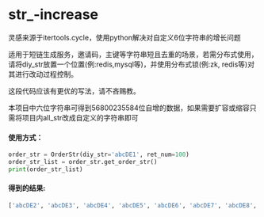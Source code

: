 # str_-increase
灵感来源于itertools.cycle，使用python解决对自定义6位字符串的增长问题

适用于短链生成服务，邀请码，主键等字符串短且去重的场景，若需分布式使用，请将diy_str放置一个位置(例:redis,mysql等)，并使用分布式锁(例:zk, redis等)对其进行改动过程控制。

这段代码应该有更优的写法，请不吝赐教。

本项目中六位字符串可得到56800235584位自增的数据，如果需要扩容或缩容只需将项目内all_str改成自定义的字符串即可

#### 使用方式：
``` python
order_str = OrderStr(diy_str='abcDE1', ret_num=100)
order_str_list = order_str.get_order_str()
print(order_str_list)
```

#### 得到的结果:
``` python
['abcDE2', 'abcDE3', 'abcDE4', 'abcDE5', 'abcDE6', 'abcDE7', 'abcDE8', 'abcDE9', 'abcDEa', 'abcDEb', 'abcDEc', 'abcDEd', 'abcDEe', 'abcDEf', 'abcDEg', 'abcDEh', 'abcDEi', 'abcDEj', 'abcDEk', 'abcDEl', 'abcDEm', 'abcDEn', 'abcDEo', 'abcDEp', 'abcDEq', 'abcDEr', 'abcDEs', 'abcDEt', 'abcDEu', 'abcDEv', 'abcDEw', 'abcDEx', 'abcDEy', 'abcDEz', 'abcDEA', 'abcDEB', 'abcDEC', 'abcDED', 'abcDEE', 'abcDEF', 'abcDEG', 'abcDEH', 'abcDEI', 'abcDEJ', 'abcDEK', 'abcDEL', 'abcDEM', 'abcDEN', 'abcDEO', 'abcDEP', 'abcDEQ', 'abcDER', 'abcDES', 'abcDET', 'abcDEU', 'abcDEV', 'abcDEW', 'abcDEX', 'abcDEY', 'abcDEZ', 'abcDF0', 'abcDF1', 'abcDF2', 'abcDF3', 'abcDF4', 'abcDF5', 'abcDF6', 'abcDF7', 'abcDF8', 'abcDF9', 'abcDFa', 'abcDFb', 'abcDFc', 'abcDFd', 'abcDFe', 'abcDFf', 'abcDFg', 'abcDFh', 'abcDFi', 'abcDFj', 'abcDFk', 'abcDFl', 'abcDFm', 'abcDFn', 'abcDFo', 'abcDFp', 'abcDFq', 'abcDFr', 'abcDFs', 'abcDFt', 'abcDFu', 'abcDFv', 'abcDFw', 'abcDFx', 'abcDFy', 'abcDFz', 'abcDFA', 'abcDFB', 'abcDFC', 'abcDFD']
```
